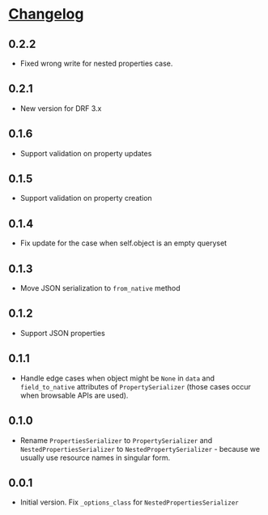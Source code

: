# [Changelog](https://github.com/yola/drf-madprops)

## 0.2.2
* Fixed wrong write for nested properties case.

## 0.2.1
* New version for DRF 3.x

## 0.1.6
* Support validation on property updates

## 0.1.5
* Support validation on property creation

## 0.1.4
* Fix update for the case when self.object is an empty queryset

## 0.1.3
* Move JSON serialization to `from_native` method

## 0.1.2
* Support JSON properties

## 0.1.1
* Handle edge cases when object might be `None` in `data` and `field_to_native`
attributes of `PropertySerializer` (those cases occur when browsable APIs
are used).

## 0.1.0
* Rename `PropertiesSerializer` to `PropertySerializer` and
`NestedPropertiesSerializer` to `NestedPropertySerializer` - because we
usually use resource names in singular form.

## 0.0.1
* Initial version. Fix `_options_class` for `NestedPropertiesSerializer`
